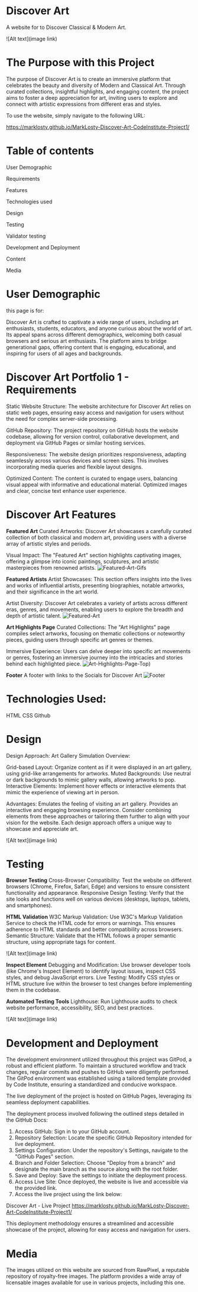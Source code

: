 # Discover Art
A website for to Discover Classical & Modern Art.

![Alt text](image link)


# The Purpose with this Project
The purpose of Discover Art is to create an immersive platform that celebrates the beauty and diversity of Modern and Classical Art. Through curated collections, insightful highlights, and engaging content, the project aims to foster a deep appreciation for art, inviting users to explore and connect with artistic expressions from different eras and styles.

To use the website, simply navigate to the following URL:

https://marklosty.github.io/MarkLosty-Discover-Art-CodeInstitute-Project1/

# Table of contents

User Demographic

Requirements

Features

Technologies used

Design

Testing

Validator testing

Development and Deployment

Content

Media

# User Demographic

this page is for:

Discover Art is crafted to captivate a wide range of users, including art enthusiasts, students, educators, and anyone curious about the world of art. Its appeal spans across different demographics, welcoming both casual browsers and serious art enthusiasts. The platform aims to bridge generational gaps, offering content that is engaging, educational, and inspiring for users of all ages and backgrounds.

# Discover Art Portfolio 1 - Requirements

Static Website Structure: The website architecture for Discover Art relies on static web pages, ensuring easy access and navigation for users without the need for complex server-side processing.

GitHub Repository: The project repository on GitHub hosts the website codebase, allowing for version control, collaborative development, and deployment via GitHub Pages or similar hosting services.

Responsiveness: The website design prioritizes responsiveness, adapting seamlessly across various devices and screen sizes. This involves incorporating media queries and flexible layout designs.

Optimized Content: The content is curated to engage users, balancing visual appeal with informative and educational material. Optimized images and clear, concise text enhance user experience.

# Discover Art Features

**Featured Art**
Curated Artworks: Discover Art showcases a carefully curated collection of both classical and modern art, providing users with a diverse array of artistic styles and periods.

Visual Impact: The "Featured Art" section highlights captivating images, offering a glimpse into iconic paintings, sculptures, and artistic masterpieces from renowned artists.
![Featured-Art-Gifs](https://i.imgur.com/h7kLarJ.jpeg)

**Featured Artists**
Artist Showcases: This section offers insights into the lives and works of influential artists, presenting biographies, notable artworks, and their significance in the art world.

Artist Diversity: Discover Art celebrates a variety of artists across different eras, genres, and movements, enabling users to explore the breadth and depth of artistic talent.
![Featured-Art](https://i.imgur.com/Q23xg1x.jpeg)


**Art Highlights Page**
Curated Collections: The "Art Highlights" page compiles select artworks, focusing on thematic collections or noteworthy pieces, guiding users through specific art genres or themes.

Immersive Experience: Users can delve deeper into specific art movements or genres, fostering an immersive journey into the intricacies and stories behind each highlighted piece.
![Art-Highlights-Page-Top](https://i.imgur.com/8NwhjFB.jpeg))

**Footer**
A footer with links to the Socials for Discover Art
![Footer](https://i.imgur.com/6IsP57p.png)



# Technologies Used:

HTML
CSS
Github

# Design 

Design Approach: Art Gallery Simulation
Overview:

Grid-based Layout: Organize content as if it were displayed in an art gallery, using grid-like arrangements for artworks.
Muted Backgrounds: Use neutral or dark backgrounds to mimic gallery walls, allowing artworks to pop.
Interactive Elements: Implement hover effects or interactive elements that mimic the experience of viewing art in person.

Advantages:
Emulates the feeling of visiting an art gallery.
Provides an interactive and engaging browsing experience.
Consider combining elements from these approaches or tailoring them further to align with your vision for the website. Each design approach offers a unique way to showcase and appreciate art.

![Alt text](image link)


# Testing 

**Browser Testing**
Cross-Browser Compatibility: Test the website on different browsers (Chrome, Firefox, Safari, Edge) and versions to ensure consistent functionality and appearance.
Responsive Design Testing: Verify that the site looks and functions well on various devices (desktops, laptops, tablets, and smartphones).

**HTML Validation**
W3C Markup Validation: Use W3C's Markup Validation Service to check the HTML code for errors or warnings. This ensures adherence to HTML standards and better compatibility across browsers.
Semantic Structure: Validate that the HTML follows a proper semantic structure, using appropriate tags for content.

![Alt text](image link)

**Inspect Element**
Debugging and Modification: Use browser developer tools (like Chrome's Inspect Element) to identify layout issues, inspect CSS styles, and debug JavaScript errors.
Live Testing: Modify CSS styles or HTML structure live within the browser to test changes before implementing them in the codebase.

**Automated Testing Tools**
Lighthouse: Run Lighthouse audits to check website performance, accessibility, SEO, and best practices.

![Alt text](image link)


# Development and Deployment
The development environment utilized throughout this project was GitPod, a robust and efficient platform. To maintain a structured workflow and track changes, regular commits and pushes to GitHub were diligently performed. 
The GitPod environment was established using a tailored template provided by Code Institute, ensuring a standardized and conducive workspace.

The live deployment of the project is hosted on GitHub Pages, leveraging its seamless deployment capabilities.

The deployment process involved following the outlined steps detailed in the GitHub Docs:

1. Access GitHub: Sign in to your GitHub account.
2. Repository Selection: Locate the specific GitHub Repository intended for live deployment.
3. Settings Configuration: Under the repository's Settings, navigate to the "GitHub Pages" section.
4. Branch and Folder Selection: Choose "Deploy from a branch" and designate the main branch as the source along with the root folder.
5. Save and Deploy: Save the settings to initiate the deployment process.
6. Access Live Site: Once deployed, the website is live and accessible via the provided link.
7. Access the live project using the link below:

Discover Art - Live Project
https://marklosty.github.io/MarkLosty-Discover-Art-CodeInstitute-Project1/

This deployment methodology ensures a streamlined and accessible showcase of the project, allowing for easy access and navigation for users.



# Media 

The images utilized on this website are sourced from RawPixel, a reputable repository of royalty-free images.
The platform provides a wide array of licensable images available for use in various projects, including this one.




